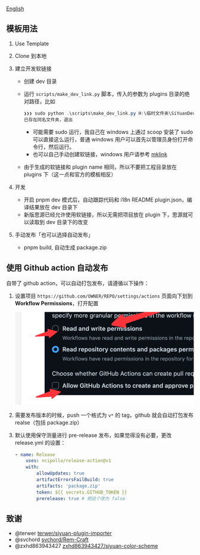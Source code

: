 [English](README_en_US.md)

## 模板用法

1. Use Template

2. Clone 到本地

3. 建立开发软链接

    - 创建 dev 目录
    - 运行 `scripts/make_dev_link.py` 脚本，传入的参数为 plugins 目录的绝对路径，比如

        ```powershell
        ❯❯❯ sudo python .\scripts\make_dev_link.py H:\临时文件夹\SiYuanDevSpace\data\plugins
        已存在同名文件夹，退出
        ```

        - 可能需要 sudo 运行，我自己在 windows 上通过 scoop 安装了 sudo 可以直接这么运行，普通 windows 用户可以首先以管理员身份打开命令行，然后运行。
        - 也可以自己手动创建软链接，windows 用户请参考 [mklink](https://learn.microsoft.com/zh-cn/windows-server/administration/windows-commands/mklink)
    - 由于生成的软链接和 plugin name 相同，所以不要把工程目录放在 plugins 下（这一点和官方的模板相反）

4. 开发

    - 开启 pnpm dev 模式后，自动跟踪代码和 i18n README plugin.json，编译结果放在 dev 目录下
    - 新版思源已经允许使用软链接，所以无需把项目放在 plugin 下，思源就可以读取到 dev 目录下的改变

5. 手动发布「也可以选择自动发布」

    - pnpm build, 自动生成 package.zip


## 使用 Github action 自动发布

自带了 github action，可以自动打包发布，请遵循以下操作：

1. 设置项目 `https://github.com/OWNER/REPO/settings/actions` 页面向下划到 **Workflow Permissions**，打开配置

    ![](asset/action.png)

2. 需要发布版本的时候，push 一个格式为 `v*` 的 tag，github 就会自动打包发布 realse（包括 package.zip）

3. 默认使用保守测量进行 pre-release 发布，如果觉得没有必要，更改 release.yml 的设置：

    ```yaml
    - name: Release
        uses: ncipollo/release-action@v1
        with:
            allowUpdates: true
            artifactErrorsFailBuild: true
            artifacts: 'package.zip'
            token: ${{ secrets.GITHUB_TOKEN }}
            prerelease: true # 把这个改为 false
    ```


## 致谢

- @terwer [terwer/siyuan-plugin-importer](https://github.com/terwer/siyuan-plugin-importer)
- @svchord [svchord/Rem-Craft](https://github.com/svchord/Rem-Craft)
- @zxhd863943427 [zxhd863943427/siyuan-color-scheme](https://github.com/zxhd863943427/siyuan-color-scheme)

